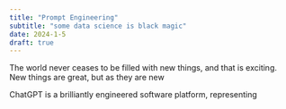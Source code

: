 ```yaml
---
title: "Prompt Engineering"
subtitle: "some data science is black magic"
date: 2024-1-5
draft: true
---
```

The world never ceases to be filled with new things, and that is exciting. New things are great, but as they are new 

ChatGPT is a brilliantly engineered software platform, representing 

<!--stackedit_data:
eyJoaXN0b3J5IjpbLTY1Mjc3OTI4NF19
-->